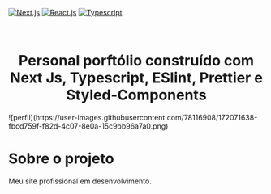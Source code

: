 [![Next.js](https://img.shields.io/badge/NextJs-blue)](https://nextjs.org/)
[![React.js](https://img.shields.io/badge/-ReactJs-blue)](https://pt-br.reactjs.org/)
[![Typescript](https://img.shields.io/badge/-Typescript-blue)](https://www.typescriptlang.org/)

<!--LOGO-->
<br/>
<div align="center">
    <h1 color="#ffff" >Personal porftólio construído com Next Js, Typescript, ESlint, Prettier e Styled-Components</h1>  

</div>
 ![perfil](https://user-images.githubusercontent.com/78116908/172071638-fbcd759f-f82d-4c07-8e0a-15c9bb96a7a0.png)

<!-- ABOUT THE PROJECT -->

# <strong>Sobre o projeto</strong>

Meu site profissional em desenvolvimento.











